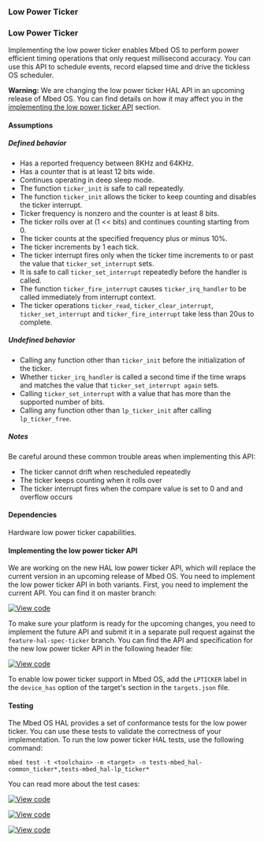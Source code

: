 ### Low Power Ticker
### Low Power Ticker

Implementing the low power ticker enables Mbed OS to perform power efficient timing operations that only request millisecond accuracy. You can use this API to schedule events, record elapsed time and drive the tickless OS scheduler.

<span class="warnings">**Warning:** We are changing the low power ticker HAL API in an upcoming release of Mbed OS. You can find details on how it may affect you in the [implementing the low power ticker API](#implementing-the-low-power-ticker-api) section.

#### Assumptions

##### Defined behavior
- Has a reported frequency between 8KHz and 64KHz.
- Has a counter that is at least 12 bits wide.
- Continues operating in deep sleep mode.
- The function `ticker_init` is safe to call repeatedly.
- The function `ticker_init` allows the ticker to keep counting and disables the ticker interrupt.
- Ticker frequency is nonzero and the counter is at least 8 bits.
- The ticker rolls over at (1 << bits) and continues counting starting from 0.
- The ticker counts at the specified frequency plus or minus 10%.
- The ticker increments by 1 each tick.
- The ticker interrupt fires only when the ticker time increments to or past the value that `ticker_set_interrupt` sets.
- It is safe to call `ticker_set_interrupt` repeatedly before the handler is called.
- The function `ticker_fire_interrupt` causes `ticker_irq_handler` to be called immediately from interrupt context.
- The ticker operations `ticker_read`, `ticker_clear_interrupt`, `ticker_set_interrupt` and `ticker_fire_interrupt` take less than 20us to complete.

##### Undefined behavior

- Calling any function other than `ticker_init` before the initialization of the ticker.
- Whether `ticker_irq_handler` is called a second time if the time wraps and matches the value that `ticker_set_interrupt again` sets.
- Calling `ticker_set_interrupt` with a value that has more than the supported number of bits.
- Calling any function other than `lp_ticker_init` after calling `lp_ticker_free`.

##### Notes

Be careful around these common trouble areas when implementing this API:

- The ticker cannot drift when rescheduled repeatedly
- The ticker keeps counting when it rolls over
- The ticker interrupt fires when the compare value is set to 0 and and overflow occurs

#### Dependencies

Hardware low power ticker capabilities.

#### Implementing the low power ticker API

We are working on the new HAL low power ticker API, which will replace the current version in an upcoming release of Mbed OS. You need to implement the low power ticker API in both variants. First, you need to implement the current API. You can find it on master branch:

[![View code](https://www.mbed.com/embed/?type=library)](https://github.com/ARMmbed/mbed-os/blob/master/hal/ticker_api.h)

To make sure your platform is ready for the upcoming changes, you need to implement the future API and submit it in a separate pull request against the `feature-hal-spec-ticker` branch. You can find the API and specification for the new low power ticker API in the following header file:

[![View code](https://www.mbed.com/embed/?type=library)](https://github.com/ARMmbed/mbed-os/blob/feature-hal-spec-ticker/hal/lp_ticker_api.h)

To enable low power ticker support in Mbed OS, add the `LPTICKER` label in the `device_has` option of the target's section in the `targets.json` file.

#### Testing

The Mbed OS HAL provides a set of conformance tests for the low power ticker. You can use these tests to validate the correctness of your implementation. To run the low power ticker HAL tests, use the following command:

```
mbed test -t <toolchain> -m <target> -n tests-mbed_hal-common_ticker*,tests-mbed_hal-lp_ticker*
```

You can read more about the test cases:

 [![View code](https://www.mbed.com/embed/?type=library)](https://github.com/ARMmbed/mbed-os/blob/feature-hal-spec-ticker/TESTS/mbed_hal/lp_ticker/lp_ticker_api_tests.h)

 [![View code](https://www.mbed.com/embed/?type=library)](https://github.com/ARMmbed/mbed-os/blob/feature-hal-spec-ticker/TESTS/mbed_hal/common_tickers/ticker_api_tests.h)

 [![View code](https://www.mbed.com/embed/?type=library)](https://github.com/ARMmbed/mbed-os/blob/feature-hal-spec-ticker/TESTS/mbed_hal/common_tickers_freq/ticker_api_test_freq.h)
